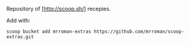 Repository of [http://scoop.sh/] recepies.

Add with:

```
scoop bucket add mrroman-extras https://github.com/mrroman/scoop-extras.git
````
 